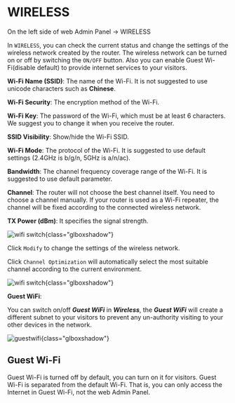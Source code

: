 # WIRELESS

On the left side of web Admin Panel -> WIRELESS

In `WIRELESS`, you can check the current status and change the settings of the wireless network created by the router. The wireless network can be turned on or off by switching the `ON/OFF` button. Also you can enable Guest Wi-Fi(disable default) to provide internet services to your visitors. 

**Wi-Fi Name (SSID)**: The name of the Wi-Fi. It is not suggested to use unicode characters such as **Chinese**.

**Wi-Fi Security**: The encryption method of the Wi-Fi.  

**Wi-Fi Key**: The password of the Wi-Fi, which must be at least 6 characters. We suggest you to change it when you receive the router.

**SSID Visibility**: Show/hide the Wi-Fi SSID.

**Wi-Fi Mode**: The protocol of the Wi-Fi. It is suggested to use default settings (2.4GHz is b/g/n, 5GHz is a/n/ac).

**Bandwidth**: The channel frequency coverage range of the Wi-Fi. It is suggested to use default parameter. 

**Channel**: The router will not choose the best channel itself. You need to choose a channel manually. If your router is used as a Wi-Fi repeater, the channel will be fixed according to the connected wireless network.

**TX Power (dBm)**: It specifies the signal strength. 

![wifi switch](https://static.gl-inet.com/docs/en/3/setup/gl-xe300/wireless/Wireless.png){class="glboxshadow"}

Click `Modify` to change the settings of the wireless network.

Click `Channel Optimization` will automatically select the most suitable channel according to the current environment.

![wifi switch](https://static.gl-inet.com/docs/en/3/setup/gl-xe300/wireless/Wireless2.png){class="glboxshadow"}

**Guest WiFi**: 

You can switch on/off _**Guest WiFi**_ in _**Wireless**_, the _**Guest WiFi**_ will create a different subnet to your visitors to prevent any un-authority visiting to your other devices in the network.

![guestwifi](https://static.gl-inet.com/docs/en/3/setup/gl-xe300/wireless/Wireless3.png){class="glboxshadow"}

## Guest Wi-Fi

Guest Wi-Fi is turned off by default, you can turn on it for visitors. Guest Wi-Fi is separated from the default Wi-Fi. That is, you can only access the Internet in Guest Wi-Fi, not the web Admin Panel.
